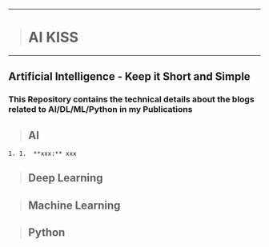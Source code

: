 ------------------
> # AI KISS 
------------------

## Artificial Intelligence - Keep it Short and Simple

### This Repository contains the technical details about the blogs related to AI/DL/ML/Python in my Publications 


> ## AI
    1. 1.  **xxx:** xxx



> ## Deep Learning



> ## Machine Learning



> ## Python